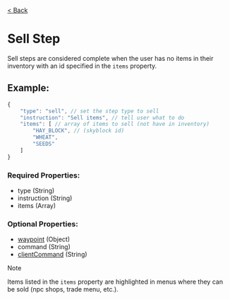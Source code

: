 [< Back](https://github.com/LilFroggy/BingoHelper-Guide-Creation-Process/blob/master/README.md#step-types)
# Sell Step
Sell steps are considered complete when the user has no items in their inventory with an id specified in the ``items`` property.

## Example:
```js
{
    "type": "sell", // set the step type to sell
    "instruction": "Sell items", // tell user what to do
    "items": [ // array of items to sell (not have in inventory)
        "HAY_BLOCK", // (skyblock id)
        "WHEAT",
        "SEEDS"
    ]
}
```
### Required Properties:
- type (String)
- instruction (String)
- items (Array)

### Optional Properties:
- [waypoint](https://github.com/LilFroggy/BingoHelper-Guide-Creation-Process/blob/master/globalStepProperties/waypoint.md#waypoint-step-property) (Object)
- command (String)
- [clientCommand](https://github.com/LilFroggy/BingoHelper-Guide-Creation-Process/blob/master/globalStepProperties/clientCommand.md#clientcommand-step-property) (String)

> [!NOTE]
> Items listed in the ``items`` property are highlighted in menus where they can be sold (npc shops, trade menu, etc.).
